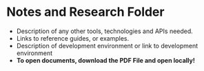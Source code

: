 # Notes and Research Folder

- Description of any other tools, technologies and APIs needed.
- Links to reference guides, or examples.
- Description of development environment or link to development environment
- **To open documents, download the PDF File and open locally!**
